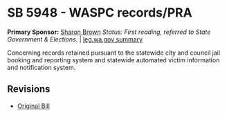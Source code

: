 # SB 5948 - WASPC records/PRA
**Primary Sponsor:** [Sharon Brown](/person/leg/sharon.brown.md)
*Status: First reading, referred to State Government & Elections.* | [leg.wa.gov summary](https://app.leg.wa.gov/billsummary?BillNumber=5948&Year=2021)

Concerning records retained pursuant to the statewide city and council jail booking and reporting system and statewide automated victim information and notification system.

## Revisions
* [Original Bill](1/)